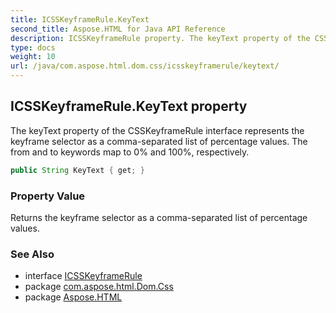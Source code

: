```yaml
---
title: ICSSKeyframeRule.KeyText
second_title: Aspose.HTML for Java API Reference
description: ICSSKeyframeRule property. The keyText property of the CSSKeyframeRule interface represents the keyframe selector as a comma-separated list of percentage values. The from and to keywords map to 0 and 100 respectively
type: docs
weight: 10
url: /java/com.aspose.html.dom.css/icsskeyframerule/keytext/
---
```

## ICSSKeyframeRule.KeyText property

The keyText property of the CSSKeyframeRule interface represents the keyframe selector as a comma-separated list of percentage values. The from and to keywords map to 0% and 100%, respectively.

```java
public String KeyText { get; }
```

### Property Value

Returns the keyframe selector as a comma-separated list of percentage values.

### See Also

* interface [ICSSKeyframeRule](../)
* package [com.aspose.html.Dom.Css](../../icsskeyframerule/)
* package [Aspose.HTML](../../../)
